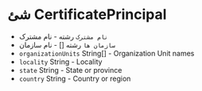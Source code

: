 # شئ CertificatePrincipal

* `نام مشترک` رشته - نام مشترک
* `سازمان ها` رشته [] - نام سازمان
* `organizationUnits` String[] - Organization Unit names
* `locality` String - Locality
* `state` String - State or province
* `country` String - Country or region